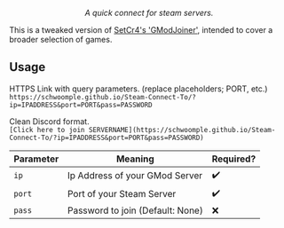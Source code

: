 <p align="center">
    <em>A quick connect for steam servers.</em>
</p>

This is a tweaked version of [SetCr4's 'GModJoiner'](https://github.com/SetCr4/GModJoiner), intended to cover a broader selection of games. 

## Usage

HTTPS Link with query parameters. (replace placeholders; PORT, etc.)  
`https://schwoomple.github.io/Steam-Connect-To/?ip=IPADDRESS&port=PORT&pass=PASSWORD`

Clean Discord format.  
`[Click here to join SERVERNAME](https://schwoomple.github.io/Steam-Connect-To/?ip=IPADDRESS&port=PORT&pass=PASSWORD)`


| Parameter | Meaning | Required? |
| - | - | - |
| `ip` | Ip Address of your GMod Server | :heavy_check_mark: |
| `port` | Port of your Steam Server | :heavy_check_mark: |
| `pass` | Password to join (Default: None) | :x: |
